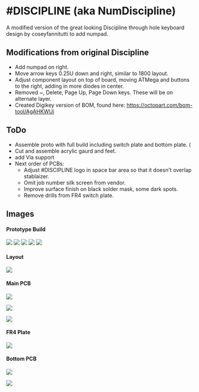 # #DISCIPLINE (aka NumDiscipline)


A modified version of the great looking Discipline through hole keyboard design by coseyfannitutti to add numpad. 

## Modifications from original Discipline 

- Add numpad on right.
- Move arrow keys 0.25U down and right, similar to 1800 layout. 
- Adjust component layout on top of board, moving ATMega and buttons to the right, adding in more diodes in center. 
- Removed ~, Delete, Page Up, Page Down keys. These will be on alternate layer. 
- Created Digikey version of BOM, found here: https://octopart.com/bom-tool/AgAHKWUi


## ToDo 
- Assemble proto with full build including switch plate and bottom plate. (
- Cut and assemble acrylic gaurd and feet. 
- add Via support
- Next order of PCBs: 
	- Adjust #DISCIPLINE logo in space bar area so that it doesn't overlap stablaizer. 
	- Omit job number silk screen from vendor. 
	- Improve surface finish on black solder mask, some dark spots.
	- Remove drills from FR4 switch plate.


## Images

#### Prototype Build
![](./images/SampleBuild/proto2.jpg)
![](./images/SampleBuild/proto2_detail.jpg)
![](./images/SampleBuild/MainPCBs.jpg)
![](./images/SampleBuild/PopulatedBoard.jpg)
![](./images/SampleBuild/PopulatedBoardWithSwitches.jpg)

#### Layout
![](./images/NumDiscipline-layout.jpg)

#### Main PCB
![](./images/NumDiscipline-pcb-front.png)

![](./images/NumDiscipline-pcb-back.png)

![](./images/NumDiscipline-layers.png)

#### FR4 Plate
![](./images/NumDiscipline-plate-front.png)

#### Bottom PCB
![](./images/NumDiscipline-bottom-front.png)

![](./images/NumDiscipline-bottom-back.png)


